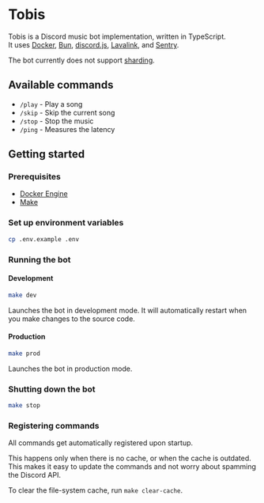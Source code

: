 # Tobis

Tobis is a Discord music bot implementation, written in TypeScript.\
It uses [Docker](https://www.docker.com/), [Bun](https://bun.sh), [discord.js](https://discordjs.guide/), [Lavalink](https://github.com/lavalink-devs/Lavalink), and [Sentry](https://sentry.io/).

The bot currently does not support [sharding](https://discord.com/developers/docs/topics/gateway#sharding).

## Available commands

- `/play` - Play a song
- `/skip` - Skip the current song
- `/stop` - Stop the music
- `/ping` - Measures the latency

## Getting started

### Prerequisites

- [Docker Engine](https://docs.docker.com/engine/)
- [Make](https://www.gnu.org/software/make/)

### Set up environment variables

```bash
cp .env.example .env
```

### Running the bot

#### Development

```bash
make dev
```

Launches the bot in development mode. It will automatically restart when you make changes to the source code.

#### Production

```bash
make prod
```

Launches the bot in production mode.

### Shutting down the bot

```bash
make stop
```

### Registering commands

All commands get automatically registered upon startup.

This happens only when there is no cache, or when the cache is outdated. This makes it easy to update the commands and not worry about spamming the Discord API.

To clear the file-system cache, run `make clear-cache`.
